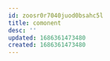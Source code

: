 ```yaml
---
id: zoosr0r7040juod0bsahc5l
title: comonent
desc: ''
updated: 1686361473480
created: 1686361473480
---
```

